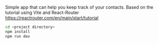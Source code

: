 Simple app that can help you keep track of your contacts. Based on the tutorial using Vite and React-Router https://reactrouter.com/en/main/start/tutorial

```bash
cd <project directory>
npm install
npm run dev
```

